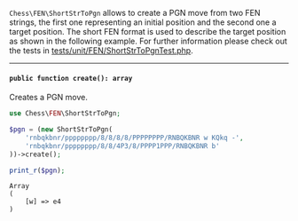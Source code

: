 `Chess\FEN\ShortStrToPgn` allows to create a PGN move from two FEN strings, the first one representing an initial position and the second one a target position. The short FEN format is used to describe the target position as shown in the following example. For further information please check out the tests in [tests/unit/FEN/ShortStrToPgnTest.php](https://github.com/chesslablab/php-chess/blob/master/tests/unit/FEN/ShortStrToPgnTest.php).

---

#### `public function create(): array`

Creates a PGN move.

```php
use Chess\FEN\ShortStrToPgn;

$pgn = (new ShortStrToPgn(
    'rnbqkbnr/pppppppp/8/8/8/8/PPPPPPPP/RNBQKBNR w KQkq -',
    'rnbqkbnr/pppppppp/8/8/4P3/8/PPPP1PPP/RNBQKBNR b'
))->create();

print_r($pgn);
```
```
Array
(
    [w] => e4
)
```
